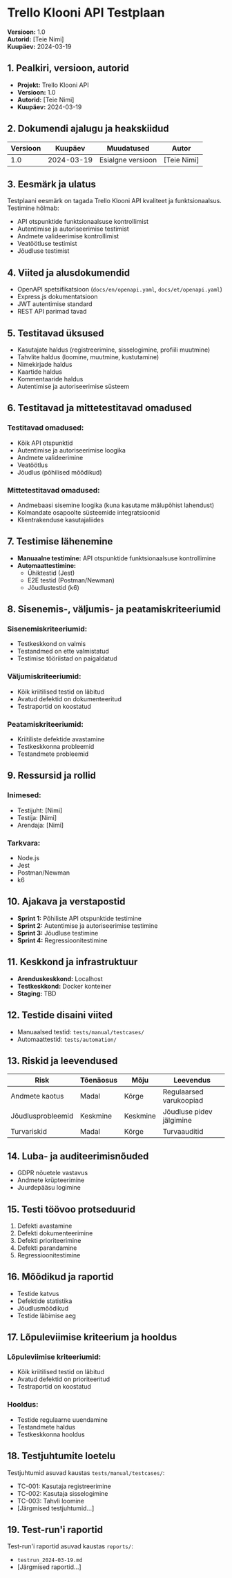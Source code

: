 # Trello Klooni API Testplaan
**Versioon:** 1.0  
**Autorid:** [Teie Nimi]  
**Kuupäev:** 2024-03-19

## 1. Pealkiri, versioon, autorid
- **Projekt:** Trello Klooni API
- **Versioon:** 1.0
- **Autorid:** [Teie Nimi]
- **Kuupäev:** 2024-03-19

## 2. Dokumendi ajalugu ja heakskiidud
| Versioon | Kuupäev | Muudatused | Autor |
|----------|---------|------------|-------|
| 1.0 | 2024-03-19 | Esialgne versioon | [Teie Nimi] |

## 3. Eesmärk ja ulatus
Testplaani eesmärk on tagada Trello Klooni API kvaliteet ja funktsionaalsus. Testimine hõlmab:
- API otspunktide funktsionaalsuse kontrollimist
- Autentimise ja autoriseerimise testimist
- Andmete valideerimise kontrollimist
- Veatöötluse testimist
- Jõudluse testimist

## 4. Viited ja alusdokumendid
- OpenAPI spetsifikatsioon (`docs/en/openapi.yaml`, `docs/et/openapi.yaml`)
- Express.js dokumentatsioon
- JWT autentimise standard
- REST API parimad tavad

## 5. Testitavad üksused
- Kasutajate haldus (registreerimine, sisselogimine, profiili muutmine)
- Tahvlite haldus (loomine, muutmine, kustutamine)
- Nimekirjade haldus
- Kaartide haldus
- Kommentaaride haldus
- Autentimise ja autoriseerimise süsteem

## 6. Testitavad ja mittetestitavad omadused
### Testitavad omadused:
- Kõik API otspunktid
- Autentimise ja autoriseerimise loogika
- Andmete valideerimine
- Veatöötlus
- Jõudlus (põhilised mõõdikud)

### Mittetestitavad omadused:
- Andmebaasi sisemine loogika (kuna kasutame mälupõhist lahendust)
- Kolmandate osapoolte süsteemide integratsioonid
- Klientrakenduse kasutajaliides

## 7. Testimise lähenemine
- **Manuaalne testimine:** API otspunktide funktsionaalsuse kontrollimine
- **Automaattestimine:** 
  - Ühiktestid (Jest)
  - E2E testid (Postman/Newman)
  - Jõudlustestid (k6)

## 8. Sisenemis-, väljumis- ja peatamiskriteeriumid
### Sisenemiskriteeriumid:
- Testkeskkond on valmis
- Testandmed on ette valmistatud
- Testimise tööriistad on paigaldatud

### Väljumiskriteeriumid:
- Kõik kriitilised testid on läbitud
- Avatud defektid on dokumenteeritud
- Testraportid on koostatud

### Peatamiskriteeriumid:
- Kriitiliste defektide avastamine
- Testkeskkonna probleemid
- Testandmete probleemid

## 9. Ressursid ja rollid
### Inimesed:
- Testijuht: [Nimi]
- Testija: [Nimi]
- Arendaja: [Nimi]

### Tarkvara:
- Node.js
- Jest
- Postman/Newman
- k6

## 10. Ajakava ja verstapostid
- **Sprint 1:** Põhiliste API otspunktide testimine
- **Sprint 2:** Autentimise ja autoriseerimise testimine
- **Sprint 3:** Jõudluse testimine
- **Sprint 4:** Regressioonitestimine

## 11. Keskkond ja infrastruktuur
- **Arenduskeskkond:** Localhost
- **Testkeskkond:** Docker konteiner
- **Staging:** TBD

## 12. Testide disaini viited
- Manuaalsed testid: `tests/manual/testcases/`
- Automaattestid: `tests/automation/`

## 13. Riskid ja leevendused
| Risk | Tõenäosus | Mõju | Leevendus |
|------|-----------|------|-----------|
| Andmete kaotus | Madal | Kõrge | Regulaarsed varukoopiad |
| Jõudlusprobleemid | Keskmine | Keskmine | Jõudluse pidev jälgimine |
| Turvariskid | Madal | Kõrge | Turvaauditid |

## 14. Luba- ja auditeerimisnõuded
- GDPR nõuetele vastavus
- Andmete krüpteerimine
- Juurdepääsu logimine

## 15. Testi töövoo protseduurid
1. Defekti avastamine
2. Defekti dokumenteerimine
3. Defekti prioriteerimine
4. Defekti parandamine
5. Regressioonitestimine

## 16. Mõõdikud ja raportid
- Testide katvus
- Defektide statistika
- Jõudlusmõõdikud
- Testide läbimise aeg

## 17. Lõpuleviimise kriteerium ja hooldus
### Lõpuleviimise kriteeriumid:
- Kõik kriitilised testid on läbitud
- Avatud defektid on prioriteeritud
- Testraportid on koostatud

### Hooldus:
- Testide regulaarne uuendamine
- Testandmete haldus
- Testkeskkonna hooldus

## 18. Testjuhtumite loetelu
Testjuhtumid asuvad kaustas `tests/manual/testcases/`:
- TC-001: Kasutaja registreerimine
- TC-002: Kasutaja sisselogimine
- TC-003: Tahvli loomine
- [Järgmised testjuhtumid...]

## 19. Test-run'i raportid
Test-run'i raportid asuvad kaustas `reports/`:
- `testrun_2024-03-19.md`
- [Järgmised raportid...] 